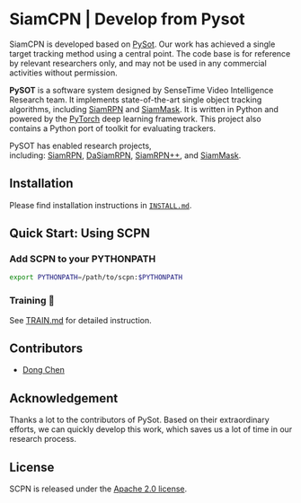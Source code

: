 # SiamCPN | Develop from Pysot

SiamCPN is developed based on [PySot](https://github.com/STVIR/pysot). Our work has achieved a single target tracking method using a central point. The code base is for reference by relevant researchers only, and may not be used in any commercial activities without permission.

**PySOT** is a software system designed by SenseTime Video Intelligence Research team. It implements state-of-the-art single object tracking algorithms, including [SiamRPN](http://openaccess.thecvf.com/content_cvpr_2018/html/Li_High_Performance_Visual_CVPR_2018_paper.html) and [SiamMask](https://arxiv.org/abs/1812.05050). It is written in Python and powered by the [PyTorch](https://pytorch.org) deep learning framework. This project also contains a Python port of toolkit for evaluating trackers.

PySOT has enabled research projects, including: [SiamRPN](http://openaccess.thecvf.com/content_cvpr_2018/html/Li_High_Performance_Visual_CVPR_2018_paper.html), [DaSiamRPN](https://arxiv.org/abs/1808.06048), [SiamRPN++](https://arxiv.org/abs/1812.11703), and [SiamMask](https://arxiv.org/abs/1812.05050).

## Installation

Please find installation instructions in [`INSTALL.md`](INSTALL.md).

## Quick Start: Using SCPN

### Add SCPN to your PYTHONPATH
```bash
export PYTHONPATH=/path/to/scpn:$PYTHONPATH
```

###  Training :wrench:
See [TRAIN.md](TRAIN.md) for detailed instruction.


## Contributors
- [Dong Chen](https://github.com/KevinDongDong)

## Acknowledgement
Thanks a lot to the contributors of PySot. Based on their extraordinary efforts, we can quickly develop this work, which saves us a lot of time in our research process.


## License

SCPN is released under the [Apache 2.0 license](https://github.com/STVIR/pysot/blob/master/LICENSE). 
